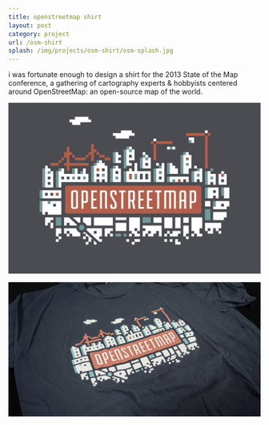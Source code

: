 ```yaml
---
title: openstreetmap shirt
layout: post
category: project
url: /osm-shirt
splash: /img/projects/osm-shirt/osm-splash.jpg
---
```


i was fortunate enough to design a shirt for the 2013 State of the Map conference, a gathering of cartography experts & hobbyists centered around OpenStreetMap: an open-source map of the world.

![osm-01](/img/projects/osm-shirt/osm-2.jpg)

![osm-02](/img/projects/osm-shirt/osm.jpg)